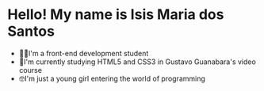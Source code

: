 <h1>Hello! My name is Isis Maria dos Santos</h1>
<ul>
  <li>&#x1F469;&#x200D;&#x1F393;I'm a front-end development student</li>
  <li>&#x1F4D6;I'm currently studying HTML5 and CSS3 in Gustavo Guanabara's video course</li>
  <li>&#x1F913;I'm just a young girl entering the world of programming</li>
</ul>
